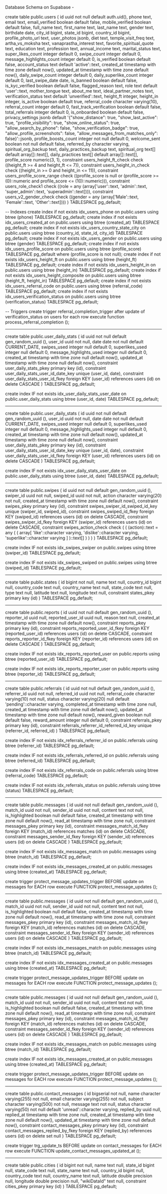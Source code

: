 Database Schema on Supabase -

create table public.users (
  id uuid not null default auth.uid(),
  phone text,
  email text,
  email_verified boolean default false,
  mobile_verified boolean default false,
  full_name text,
  first_name text,
  last_name text,
  gender text,
  birthdate date,
  city_id bigint,
  state_id bigint,
  country_id bigint,
  profile_photo_url text,
  user_photos jsonb,
  diet text,
  temple_visit_freq text,
  artha_vs_moksha text,
  vanaprastha_interest text,
  favorite_spiritual_quote text,
  education text,
  profession text,
  annual_income text,
  marital_status text,
  super_likes_count integer default 0,
  swipe_count integer default 0,
  message_highlights_count integer default 0,
  is_verified boolean default false,
  account_status text default 'active'::text,
  created_at timestamp with time zone default now(),
  updated_at timestamp with time zone default now(),
  daily_swipe_count integer default 0,
  daily_superlike_count integer default 0,
  last_swipe_date date,
  is_banned boolean default false,
  is_kyc_verified boolean default false,
  flagged_reason text,
  role text default 'user'::text,
  mother_tongue text,
  about_me text,
  ideal_partner_notes text,
  verification_status text default 'unverified'::text,
  height_ft integer,
  height_in integer,
  is_active boolean default true,
  referral_code character varying(10),
  referral_count integer default 0,
  fast_track_verification boolean default false,
  total_referrals integer default 0,
  is_onboarded boolean default false,
  privacy_settings jsonb default '{"show_distance": true, "show_last_active": true, "profile_visibility": true, "show_online_status": true, "allow_search_by_phone": false, "show_verification_badge": true, "allow_profile_screenshots": false, "allow_messages_from_matches_only": false}'::jsonb,
  profile_boosts_count integer not null default 0,
  welcome_sent boolean not null default false,
  referred_by character varying,
  spiritual_org_backup text,
  daily_practices_backup text,
  spiritual_org text[] default array[]::text[],
  daily_practices text[] default array[]::text[],
  profile_score numeric(3, 1),
  constraint users_height_ft_check check ((height_ft >= 4 and height_ft <= 7)),
  constraint users_height_in_check check ((height_in >= 0 and height_in <= 11)),
  constraint users_profile_score_range check ((profile_score is null or (profile_score >= (0)::numeric and profile_score <= (10)::numeric))),
  constraint users_role_check1 check ((role = any (array['user'::text, 'admin'::text, 'super_admin'::text, 'superadmin'::text]))),
  constraint users_v2_gender_check check ((gender = any (array['Male'::text, 'Female'::text, 'Other'::text])))
) TABLESPACE pg_default;

-- Indexes
create index if not exists idx_users_phone on public.users using btree (phone) TABLESPACE pg_default;
create index if not exists idx_users_created_at on public.users using btree (created_at) TABLESPACE pg_default;
create index if not exists idx_users_country_state_city on public.users using btree (country_id, state_id, city_id) TABLESPACE pg_default;
create index if not exists idx_users_gender on public.users using btree (gender) TABLESPACE pg_default;
create index if not exists idx_users_profile_score on public.users using btree (profile_score) TABLESPACE pg_default where (profile_score is not null);
create index if not exists idx_users_height_ft on public.users using btree (height_ft) TABLESPACE pg_default;
create index if not exists idx_users_height_in on public.users using btree (height_in) TABLESPACE pg_default;
create index if not exists idx_users_height_composite on public.users using btree (height_ft, height_in) TABLESPACE pg_default;
create index if not exists idx_users_referral_code on public.users using btree (referral_code) TABLESPACE pg_default;
create index if not exists idx_users_verification_status on public.users using btree (verification_status) TABLESPACE pg_default;

-- Triggers
create trigger referral_completion_trigger
after update of verification_status on users for each row
execute function process_referral_completion ();

-------

create table public.user_daily_stats (
  id uuid not null default gen_random_uuid (),
  user_id uuid not null,
  date date not null default CURRENT_DATE,
  swipes_used integer null default 0,
  superlikes_used integer null default 0,
  message_highlights_used integer null default 0,
  created_at timestamp with time zone null default now(),
  updated_at timestamp with time zone null default now(),
  constraint user_daily_stats_pkey primary key (id),
  constraint user_daily_stats_user_id_date_key unique (user_id, date),
  constraint user_daily_stats_user_id_fkey foreign KEY (user_id) references users (id) on delete CASCADE
) TABLESPACE pg_default;

create index IF not exists idx_user_daily_stats_user_date on public.user_daily_stats using btree (user_id, date) TABLESPACE pg_default;


-------


create table public.user_daily_stats (
  id uuid not null default gen_random_uuid (),
  user_id uuid not null,
  date date not null default CURRENT_DATE,
  swipes_used integer null default 0,
  superlikes_used integer null default 0,
  message_highlights_used integer null default 0,
  created_at timestamp with time zone null default now(),
  updated_at timestamp with time zone null default now(),
  constraint user_daily_stats_pkey primary key (id),
  constraint user_daily_stats_user_id_date_key unique (user_id, date),
  constraint user_daily_stats_user_id_fkey foreign KEY (user_id) references users (id) on delete CASCADE
) TABLESPACE pg_default;

create index IF not exists idx_user_daily_stats_user_date on public.user_daily_stats using btree (user_id, date) TABLESPACE pg_default;


------

create table public.swipes (
  id uuid not null default gen_random_uuid (),
  swiper_id uuid not null,
  swiped_id uuid not null,
  action character varying(20) not null,
  created_at timestamp with time zone null default now(),
  constraint swipes_pkey primary key (id),
  constraint swipes_swiper_id_swiped_id_key unique (swiper_id, swiped_id),
  constraint swipes_swiped_id_fkey foreign KEY (swiped_id) references users (id) on delete CASCADE,
  constraint swipes_swiper_id_fkey foreign KEY (swiper_id) references users (id) on delete CASCADE,
  constraint swipes_action_check check (
    (
      (action)::text = any (
        (
          array[
            'like'::character varying,
            'dislike'::character varying,
            'superlike'::character varying
          ]
        )::text[]
      )
    )
  )
) TABLESPACE pg_default;

create index IF not exists idx_swipes_swiper on public.swipes using btree (swiper_id) TABLESPACE pg_default;

create index IF not exists idx_swipes_swiped on public.swipes using btree (swiped_id) TABLESPACE pg_default;



-----

create table public.states (
  id bigint not null,
  name text null,
  country_id bigint null,
  country_code text null,
  country_name text null,
  state_code text null,
  type text null,
  latitude text null,
  longitude text null,
  constraint states_pkey primary key (id)
) TABLESPACE pg_default;


----

create table public.reports (
  id uuid not null default gen_random_uuid (),
  reporter_id uuid null,
  reported_user_id uuid null,
  reason text null,
  created_at timestamp with time zone null default now(),
  constraint reports_pkey primary key (id),
  constraint reports_reported_user_id_fkey foreign KEY (reported_user_id) references users (id) on delete CASCADE,
  constraint reports_reporter_id_fkey foreign KEY (reporter_id) references users (id) on delete CASCADE
) TABLESPACE pg_default;

create index IF not exists idx_reports_reported_user on public.reports using btree (reported_user_id) TABLESPACE pg_default;

create index IF not exists idx_reports_reporter_user on public.reports using btree (reporter_id) TABLESPACE pg_default;


-----


create table public.referrals (
  id uuid not null default gen_random_uuid (),
  referrer_id uuid not null,
  referred_id uuid not null,
  referral_code character varying(10) not null,
  status character varying(20) null default 'pending'::character varying,
  completed_at timestamp with time zone null,
  created_at timestamp with time zone null default now(),
  updated_at timestamp with time zone null default now(),
  reward_given boolean null default false,
  reward_amount integer null default 0,
  constraint referrals_pkey primary key (id),
  constraint referrals_referrer_id_referred_id_key unique (referrer_id, referred_id)
) TABLESPACE pg_default;

create index IF not exists idx_referrals_referrer_id on public.referrals using btree (referrer_id) TABLESPACE pg_default;

create index IF not exists idx_referrals_referred_id on public.referrals using btree (referred_id) TABLESPACE pg_default;

create index IF not exists idx_referrals_code on public.referrals using btree (referral_code) TABLESPACE pg_default;

create index IF not exists idx_referrals_status on public.referrals using btree (status) TABLESPACE pg_default;



-----

create table public.messages (
  id uuid not null default gen_random_uuid (),
  match_id uuid not null,
  sender_id uuid not null,
  content text not null,
  is_highlighted boolean null default false,
  created_at timestamp with time zone null default now(),
  read_at timestamp with time zone null,
  constraint messages_pkey primary key (id),
  constraint messages_match_id_fkey foreign KEY (match_id) references matches (id) on delete CASCADE,
  constraint messages_sender_id_fkey foreign KEY (sender_id) references users (id) on delete CASCADE
) TABLESPACE pg_default;

create index IF not exists idx_messages_match on public.messages using btree (match_id) TABLESPACE pg_default;

create index IF not exists idx_messages_created_at on public.messages using btree (created_at) TABLESPACE pg_default;

create trigger protect_message_updates_trigger BEFORE
update on messages for EACH row
execute FUNCTION protect_message_updates ();


-----

create table public.messages (
  id uuid not null default gen_random_uuid (),
  match_id uuid not null,
  sender_id uuid not null,
  content text not null,
  is_highlighted boolean null default false,
  created_at timestamp with time zone null default now(),
  read_at timestamp with time zone null,
  constraint messages_pkey primary key (id),
  constraint messages_match_id_fkey foreign KEY (match_id) references matches (id) on delete CASCADE,
  constraint messages_sender_id_fkey foreign KEY (sender_id) references users (id) on delete CASCADE
) TABLESPACE pg_default;

create index IF not exists idx_messages_match on public.messages using btree (match_id) TABLESPACE pg_default;

create index IF not exists idx_messages_created_at on public.messages using btree (created_at) TABLESPACE pg_default;

create trigger protect_message_updates_trigger BEFORE
update on messages for EACH row
execute FUNCTION protect_message_updates ();


-----

create table public.messages (
  id uuid not null default gen_random_uuid (),
  match_id uuid not null,
  sender_id uuid not null,
  content text not null,
  is_highlighted boolean null default false,
  created_at timestamp with time zone null default now(),
  read_at timestamp with time zone null,
  constraint messages_pkey primary key (id),
  constraint messages_match_id_fkey foreign KEY (match_id) references matches (id) on delete CASCADE,
  constraint messages_sender_id_fkey foreign KEY (sender_id) references users (id) on delete CASCADE
) TABLESPACE pg_default;

create index IF not exists idx_messages_match on public.messages using btree (match_id) TABLESPACE pg_default;

create index IF not exists idx_messages_created_at on public.messages using btree (created_at) TABLESPACE pg_default;

create trigger protect_message_updates_trigger BEFORE
update on messages for EACH row
execute FUNCTION protect_message_updates ();



-----

create table public.contact_messages (
  id bigserial not null,
  name character varying(255) not null,
  email character varying(255) not null,
  subject character varying(500) not null,
  message text not null,
  status character varying(50) not null default 'unread'::character varying,
  replied_by uuid null,
  replied_at timestamp with time zone null,
  created_at timestamp with time zone null default now(),
  updated_at timestamp with time zone null default now(),
  constraint contact_messages_pkey primary key (id),
  constraint contact_messages_replied_by_fkey foreign KEY (replied_by) references users (id) on delete set null
) TABLESPACE pg_default;

create trigger trg_update_ts BEFORE
update on contact_messages for EACH row
execute FUNCTION update_contact_messages_updated_at ();


-----

create table public.cities (
  id bigint not null,
  name text null,
  state_id bigint null,
  state_code text null,
  state_name text null,
  country_id bigint null,
  country_code text null,
  country_name text null,
  latitude double precision null,
  longitude double precision null,
  "wikiDataId" text null,
  constraint cities_pkey primary key (id)
) TABLESPACE pg_default;

